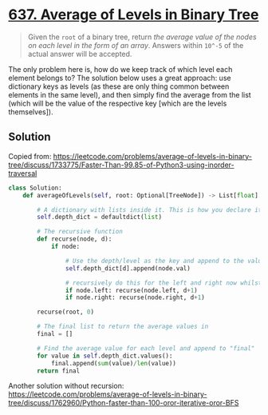 # [637. Average of Levels in Binary Tree](https://leetcode.com/problems/average-of-levels-in-binary-tree/)

> Given the `root` of a binary tree, return *the average value of the nodes on each level in the form of an array*. Answers within `10^-5` of the actual answer will be accepted.

The only problem here is, how do we keep track of which level each element belongs to? The solution below uses a great approach: use dictionary keys as levels (as these are only thing common between elements in the same level), and then simply find the average from the list (which will be the value of the respective key [which are the levels themselves]).

## Solution

Copied from: https://leetcode.com/problems/average-of-levels-in-binary-tree/discuss/1733775/Faster-Than-99.85-of-Python3-using-inorder-traversal

```python
class Solution:
    def averageOfLevels(self, root: Optional[TreeNode]) -> List[float]:

        # A dictionary with lists inside it. This is how you declare it
        self.depth_dict = defaultdict(list)

        # The recursive function
        def recurse(node, d):
            if node:

                # Use the depth/level as the key and append to the value (which is a list)
                self.depth_dict[d].append(node.val)

                # recursively do this for the left and right now whilst incrementing the level (as you're going down the tree)
                if node.left: recurse(node.left, d+1)
                if node.right: recurse(node.right, d+1)

        recurse(root, 0)

        # The final list to return the average values in
        final = []

        # Find the average value for each level and append to "final"
        for value in self.depth_dict.values():
            final.append(sum(value)/len(value))
        return final
```

Another solution without recursion: https://leetcode.com/problems/average-of-levels-in-binary-tree/discuss/1762960/Python-faster-than-100-oror-iterative-oror-BFS
